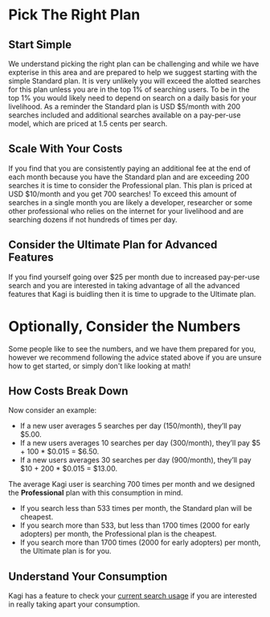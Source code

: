 # Pick The Right Plan

## Start Simple
We understand picking the right plan can be challenging and while we have expterise in this area and are prepared to help we suggest starting with the simple Standard plan. It is very unlikely you will exceed the alotted searches for this plan unless you are in the top 1% of searching users. To be in the top 1% you would likely need to depend on search on a daily basis for your livelihood. As a reminder the Standard plan is USD $5/month with 200 searches included and additional searches available on a pay-per-use model, which are priced at 1.5 cents per search.

## Scale With Your Costs
If you find that you are consistently paying an additional fee at the end of each month because you have the Standard plan and are exceeding 200 searches it is time to consider the Professional plan. This plan is priced at USD $10/month and you get 700 searches! To exceed this amount of searches in a single month you are likely a developer, researcher or some other professional who relies on the internet for your livelihood and are searching dozens if not hundreds of times per day. 

## Consider the Ultimate Plan for Advanced Features 
If you find yourself going over $25 per month due to increased pay-per-use search and you are interested in taking advantage of all the advanced features that Kagi is buidling then it is time to upgrade to the Ultimate plan.

# Optionally, Consider the Numbers
Some people like to see the numbers, and we have them prepared for you, however we recommend following the advice stated above if you are unsure how to get started, or simply don't like looking at math! 

## How Costs Break Down

Now consider an example:

* If a new user averages 5 searches per day (150/month), they’ll pay $5.00.
* If a new users averages 10 searches per day (300/month), they’ll pay $5 + 100 * $0.015 = $6.50.
* If a new users averages 30 searches per day (900/month), they’ll pay $10 + 200 * $0.015 = $13.00.

The average Kagi user is searching 700 times per month and we designed the **Professional** plan with this consumption in mind. 
* If you search less than 533 times per month, the Standard plan will be cheapest. 
* If you search more than 533, but less than 1700 times (2000 for early adopters) per month, the Professional plan is the cheapest. 
* If you search more than 1700 times (2000 for early adopters) per month, the Ultimate plan is for you.

## Understand Your Consumption
Kagi has a feature to check your [current search usage](https://kagi.com/settings?p=consumption) if you are interested in really taking apart your consumption. 